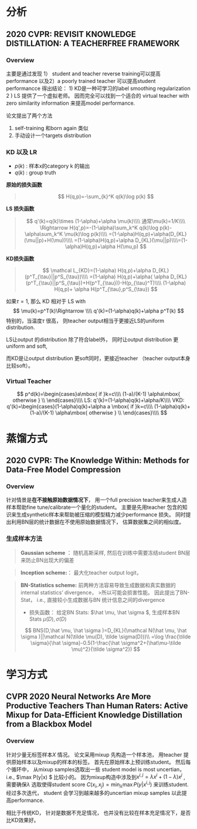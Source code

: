 #  分析



## 2020 CVPR:    REVISIT KNOWLEDGE DISTILLATION: A TEACHERFREE FRAMEWORK

### Overview

主要是通过发现 1） student and teacher reverse training可以提高performance 以及2）a poorly trained teacher 可以提高student performancce 得出结论： 1) KD是一种可学习的label smoothing regularization    2 ) LS 提供了一个虚拟老师。 因而完全可以找到一个适合的 virtual teacher with zero similarity information  来提高model performance.

论文提出了两个方法

1. self-training 和born again 类似 
2. 手动设计一个targets distribution 



###  KD 以及 LR

* $p(k)$ : 样本x的category k 的输出
* $q(k)$ :  group truth

**原始的损失函数**

>$$
>H(q,p)=-\sum_{k}^K q(k)\log p(k)
>$$
>
>



**LS 损失函数**

>$$
>q'(k)=q(k)\times (1-\alpha)+\alpha \mu(k)\\\\
>通常\mu(k)=1/K\\\\
>\Rightarrow H(q',p)=-(1-\alpha)\sum_k^K  q(k)\log p(k)- \alpha\sum_k^K \mu(k)\log p(k)\\\\
>=(1-\alpha)H(q,p)+\alpha(D_{KL}(\mu||p)+H(\mu))\\\\
>=(1-\alpha)H(q,p)+\alpha D_{KL}(\mu||p)\\\\=(1-\alpha)H(q,p)+\alpha H(\mu,p)
>$$

**KD损失函数**

>$$
>\mathcal L_{KD}=(1-\alpha) H(q,p)+\alpha D_{KL}(p^T_{\tau}||p^S_{\tau})\\\\
>=(1-\alpha) H(q,p)+\alpha( \alpha D_{KL}(p^T_{\tau}||p^S_{\tau})+H(p^T_{\tau}))-H(p_{\tau}^T)\\\\
>(1-\alpha) H(q,p)+ \alpha H(p^T_{\tau},p^S_{\tau})
>$$
>
>

如果$\tau=1$, 那么 KD 相对于 LS with
$$
\mu(k)=p^T(k)\Rightarrow \\\\
q'(k)=(1-\alpha)q(k)+\alpha p^T(k)
$$
特别的，当温度$\tau$ 很高， 则teacher output相当于更接近LS的uniform distribution.



LS让output 的distribution 除了符合label外， 同时让output distribution 更uniform and soft,

而KD是让output distribution 更soft同时，更接近teacher （teacher output本身比较soft）。 





### Virtual Teacher

$$
p^d(k)=\begin{cases}a\mbox{ if }k=c\\\\
(1-a)/(K-1) \alpha\mbox{ otherwise }
\\ \end{cases}\\\\
LS: q'(k)=(1-\alpha)q(k)+\alpha/K\\\\
VKD: q'(k)=\begin{cases}(1-\alpha)q(k)+\alpha a \mbox{ if }k=c\\\\
(1-\alpha)q(k)+(1-a)/(K-1) \alpha\mbox{ otherwise }
\\ \end{cases}\\\\
$$



# 蒸馏方式

## 2020 CVPR: The Knowledge Within: Methods for Data-Free Model Compression

### Overview

针对情景是**在不接触原始数据情况下**， 用一个full precision teacher来生成人造样本帮助fine tune/calibrate一个量化的student。 主要是先用teacher 包含的知识来生成synthetic样本来帮助被压缩的模型精力减少performance 损失。 同时提出利用BN层的统计数据在不使用原始数据情况下， 估算数据集之间的相似度。



### 生成样本方法



> **Gaussian scheme** ： 随机高斯采样,   然后在训练中需要冻结student BN层 来防止BN出现大的偏差

> **Inception scheme:**： 最大化teacher output logit， 


>**BN-Statistics scheme:**   前两种方法容易导致生成数据和真实数据的internal statistics’ divergence， >所以可能会损害性能。 因此提出了BN-Stat， i.e., 直接较小生成数据与BN 统计信息之间的divergence
>
>
>
>* 损失函数：  给定BN Stats:   $\hat \mu, \hat \sigma $,    生成样本BN Stats $\tilde \mu(D), \tilde \sigma(D)$
>
>$$
>BNS(D,\hat \mu, \hat \sigma )=D_{KL}(\mathcal N(\hat \mu, \hat \sigma )||\mathcal N(\tilde \mu(D), \tilde \sigma(D)))\\
>=\log \frac{\tilde \sigma}{\hat \sigma}-0.5(1-\frac{\hat \sigma^2+(\hat\mu-\tilde \mu)^2}{\tilde \sigma^2})
>$$
>
>


















#  学习方式

## CVPR 2020  Neural Networks Are More Productive Teachers Than Human Raters: Active Mixup for Data-Efficient Knowledge Distillation from a Blackbox Model



### Overview

针对少量无标签样本$X$ 情况。  论文采用mixup 先构造一个样本池， 用teacher 提供原始样本以及mixup的样本的标签。  首先在原始样本上预训练student。  然后每个循环中， 从mixup samples选取出一些 student model is most uncertian，i.e., $\max P(y|x) $ 比较小的。  因为mixup构造中涉及到$x^{i,j}=\lambda x^i+(1-\lambda )x^j$  ,  需要确保$\lambda$ 选取使得student  score $C(x_i,x_j)=\min_{\lambda} \max P(y|x^{i,j})$   来训练student.  经过多次迭代， student 会学习到越来越多的uncertian mixup samples 以此提高performance.



相比于传统KD， 针对是数据不充足情况， 也并没有比较在样本充足情况下，是否比KD效果好。







